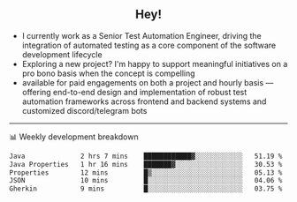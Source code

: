 <h2 align="center">Hey!</h2>

- I currently work as a Senior Test Automation Engineer, driving the integration of automated testing as a core component of the software development lifecycle
- Exploring a new project? I'm happy to support meaningful initiatives on a pro bono basis when the concept is compelling
-  available for paid engagements on both a project and hourly basis — offering end-to-end design and implementation of robust test automation frameworks across frontend and backend systems and customized discord/telegram bots
  
  -------
  
📊 Weekly development breakdown

<!--START_SECTION:waka-->

```txt
Java              2 hrs 7 mins    ████████████▓░░░░░░░░░░░░   51.19 %
Java Properties   1 hr 16 mins    ███████▓░░░░░░░░░░░░░░░░░   30.53 %
Properties        12 mins         █▒░░░░░░░░░░░░░░░░░░░░░░░   05.13 %
JSON              10 mins         █░░░░░░░░░░░░░░░░░░░░░░░░   04.06 %
Gherkin           9 mins          █░░░░░░░░░░░░░░░░░░░░░░░░   03.75 %
```

<!--END_SECTION:waka-->
